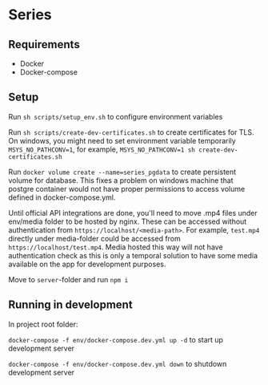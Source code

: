 # Series

## Requirements

- Docker
- Docker-compose

## Setup

Run `sh scripts/setup_env.sh` to configure environment variables

Run `sh scripts/create-dev-certificates.sh` to create certificates for TLS. On windows, you might need to set environment variable temporarily `MSYS_NO_PATHCONV=1`, for example, `MSYS_NO_PATHCONV=1 sh create-dev-certificates.sh`

Run `docker volume create --name=series_pgdata` to create persistent volume for database. This fixes a problem on windows machine that postgre container would not have proper permissions to access volume defined in docker-compose.yml.

Until official API integrations are done, you'll need to move .mp4 files under env/media folder to be hosted by nginx. These can be accessed without authentication from `https://localhost/<media-path>`. For example, `test.mp4` directly under media-folder could be accessed from `https://localhost/test.mp4`. Media hosted this way will not have authentication check as this is only a temporal solution to have some media available on the app for development purposes.

Move to `server`-folder and run `npm i`

## Running in development

In project root folder:

`docker-compose -f env/docker-compose.dev.yml up -d` to start up development server

`docker-compose -f env/docker-compose.dev.yml down` to shutdown development server
